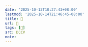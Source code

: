 ```yaml
---
date: '2025-10-13T10:27:43+08:00'
lastmod: '2025-10-14T21:46:45-08:00'
title: 􅁊
url: 􅁊
tags: [𨛑]
src: DCCV
note:
---
```

